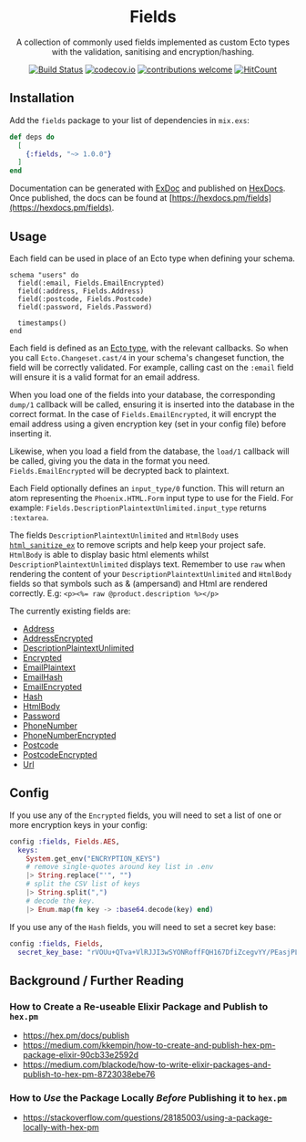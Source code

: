 <div align="center">

# Fields

A collection of commonly used fields implemented as custom Ecto types 
with the validation, sanitising and encryption/hashing. <br />
<!--
TODO: update intro copy once we ship better docs!
Ship your Phoenix App _much_ faster by using well-documented fields
with built-in validation, testing, sanitising and encryption.
See below for examples!
-->



[![Build Status](https://img.shields.io/travis/dwyl/fields/master.svg?style=flat-square)](https://travis-ci.org/dwyl/fields)
[![codecov.io](https://img.shields.io/codecov/c/github/dwyl/fields/master.svg?style=flat-square)](http://codecov.io/github/dwyl/fields?branch=master)
[![contributions welcome](https://img.shields.io/badge/contributions-welcome-brightgreen.svg?style=flat-square)](https://github.com/dwyl/fields/issues)
[![HitCount](http://hits.dwyl.io/dwyl/fields.svg)](http://hits.dwyl.io/dwyl/fields)
<!-- uncomment when service is working ... [![Inline docs](http://inch-ci.org/github/dwyl/fields.svg?branch=master&style=flat-square)](http://inch-ci.org/github/dwyl/fields) 
[![codecov.io](https://img.shields.io/codecov/c/github/dwyl/fields/master.svg?style=flat-square)](http://codecov.io/github/dwyl/fields?branch=master)

  <a href="https://youtu.be/8UQK-UcRezE"
  alt="Try the Demo on Heroku!">
    <img src="https://user-images.githubusercontent.com/194400/57781239-af4a0280-7721-11e9-8bf0-42bee626f58a.png"
    alt="Van Gogh Fields of Wheat!">
  </a>
-->

</div>





## Installation

Add the `fields` package to your list of dependencies in `mix.exs`:

```elixir
def deps do
  [
    {:fields, "~> 1.0.0"}
  ]
end
```

Documentation can be generated with [ExDoc](https://github.com/elixir-lang/ex_doc)
and published on [HexDocs](https://hexdocs.pm). 
Once published, the docs can
be found at [https://hexdocs.pm/fields](https://hexdocs.pm/fields).

## Usage

Each field can be used in place of an Ecto type when defining your schema.

```
schema "users" do
  field(:email, Fields.EmailEncrypted)
  field(:address, Fields.Address)
  field(:postcode, Fields.Postcode)
  field(:password, Fields.Password)

  timestamps()
end
```

Each field is defined as an 
[Ecto type](https://hexdocs.pm/ecto/Ecto.Type.html), 
with the relevant callbacks. 
So when you call `Ecto.Changeset.cast/4` 
in your schema's changeset function, 
the field will be correctly validated. 
For example, calling cast on the `:email` field 
will ensure it is a valid format for an email address.

When you load one of the fields into your database, 
the corresponding `dump/1` callback will be called, 
ensuring it is inserted into the database in the correct format. 
In the case of `Fields.EmailEncrypted`, 
it will encrypt the email address 
using a given encryption key 
(set in your config file) before inserting it.

Likewise, when you load a field from the database, 
the `load/1` callback will be called, 
giving you the data in the format you need. 
`Fields.EmailEncrypted` will be decrypted back to plaintext.

Each Field optionally defines an `input_type/0` function. 
This will return an atom 
representing the `Phoenix.HTML.Form` input type to use for the Field. 
For example: `Fields.DescriptionPlaintextUnlimited.input_type` returns `:textarea`.

The fields `DescriptionPlaintextUnlimited` 
and `HtmlBody` uses 
[`html_sanitize_ex`](https://github.com/rrrene/html_sanitize_ex) 
to remove scripts and help keep your project safe. 
`HtmlBody` is able to display basic html elements 
whilst `DescriptionPlaintextUnlimited` displays text. 
Remember to use `raw` when rendering
the content of your `DescriptionPlaintextUnlimited` 
and `HtmlBody` fields 
so that symbols such as & (ampersand) and Html are rendered correctly. 
E.g:
`<p><%= raw @product.description %></p>` 

The currently existing fields are:

- [Address](lib/address.ex)
- [AddressEncrypted](lib/address_encrypted.ex)
- [DescriptionPlaintextUnlimited](lib/description_plaintext_unlimited.ex)
- [Encrypted](lib/encrypted.ex)
- [EmailPlaintext](lib/email_plaintext.ex)
- [EmailHash](lib/email_hash.ex)
- [EmailEncrypted](lib/email_encrypted.ex)
- [Hash](lib/hash.ex)
- [HtmlBody](lib/html-body.ex)
- [Password](lib/password.ex)
- [PhoneNumber](lib/phone_number.ex)
- [PhoneNumberEncrypted](lib/phone_number_encrypted.ex)
- [Postcode](lib/postcode.ex)
- [PostcodeEncrypted](lib/postcode_encrypted.ex)
- [Url](lib/url.ex)


## Config

If you use any of the `Encrypted` fields, 
you will need to set a list of 
one or more encryption keys in your config:

``` elixir
config :fields, Fields.AES,
  keys:
    System.get_env("ENCRYPTION_KEYS")
    # remove single-quotes around key list in .env
    |> String.replace("'", "")
    # split the CSV list of keys
    |> String.split(",")
    # decode the key.
    |> Enum.map(fn key -> :base64.decode(key) end)
```

If you use any of the `Hash` fields, you will need to set a secret key base:

``` elixir
config :fields, Fields,
  secret_key_base: "rVOUu+QTva+VlRJJI3wSYONRoffFQH167DfiZcegvYY/PEasjPLKIDz7wPTvTPIP"
```

## Background / Further Reading


### How to Create a Re-useable Elixir Package and Publish to `hex.pm`
+ https://hex.pm/docs/publish
+ https://medium.com/kkempin/how-to-create-and-publish-hex-pm-package-elixir-90cb33e2592d
+ https://medium.com/blackode/how-to-write-elixir-packages-and-publish-to-hex-pm-8723038ebe76

### How to _Use_ the Package Locally _Before_ Publishing it to `hex.pm`

+ https://stackoverflow.com/questions/28185003/using-a-package-locally-with-hex-pm
